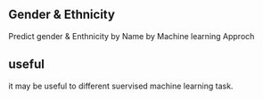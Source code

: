 ## Gender & Ethnicity

Predict gender & Enthnicity by Name by Machine learning Approch

## useful

it may be useful to different suervised machine learning task.
